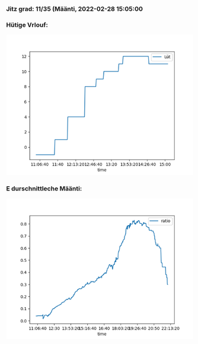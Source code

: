 ### Jitz grad: 11/35 (Määnti, 2022-02-28 15:05:00

### Hütige Vrlouf:
![Graph](Today.png)

### E durschnittleche Määnti:
![Graph](Määnti.png)
